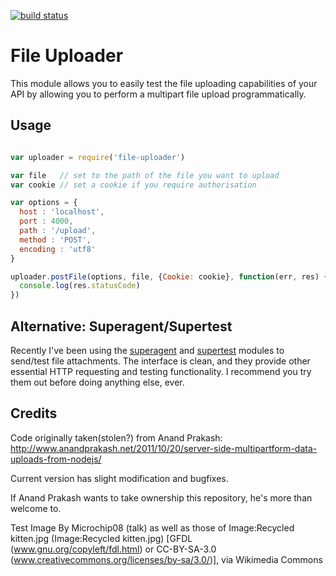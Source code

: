 [![build status](https://secure.travis-ci.org/JimuBox/file-uploader.png)](http://travis-ci.org/JimuBox/file-uploader)
# File Uploader

This module allows you to easily test the file uploading capabilities of
your API by allowing you to perform a multipart file upload programmatically.

## Usage

```javascript

var uploader = require('file-uploader')

var file   // set to the path of the file you want to upload
var cookie // set a cookie if you require authorisation

var options = {
  host : 'localhost',
  port : 4000,
  path : '/upload',
  method : 'POST',
  encoding : 'utf8'
}

uploader.postFile(options, file, {Cookie: cookie}, function(err, res) {
  console.log(res.statusCode)
})

```

## Alternative: Superagent/Supertest

Recently I've been using the
[superagent](http://visionmedia.github.com/superagent/#multipart-requests)
and [supertest](https://github.com/visionmedia/supertest) modules to send/test
file attachments. The interface is clean, and they
provide other essential HTTP requesting and testing functionality.
I recommend you try them out before doing anything else, ever.

## Credits
Code originally taken(stolen?) from Anand Prakash: http://www.anandprakash.net/2011/10/20/server-side-multipartform-data-uploads-from-nodejs/

Current version has slight modification and bugfixes.

If Anand Prakash wants to take ownership this repository, he's more than welcome to.

Test Image By Microchip08 (talk) as well as those of Image:Recycled kitten.jpg (Image:Recycled kitten.jpg) [GFDL (www.gnu.org/copyleft/fdl.html) or CC-BY-SA-3.0 (www.creativecommons.org/licenses/by-sa/3.0/)], via Wikimedia Commons
